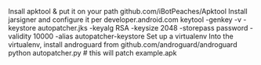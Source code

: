 Insall apktool & put it on your path github.com/iBotPeaches/Apktool
Install jarsigner and configure it per developer.android.com
keytool -genkey -v -keystore autopatcher.jks -keyalg RSA -keysize 2048 -storepass password -validity 10000 -alias autopatcher-keystore
Set up a virtualenv
Into the virtualenv, install androguard from github.com/androguard/androguard
python autopatcher.py # this will patch example.apk 
